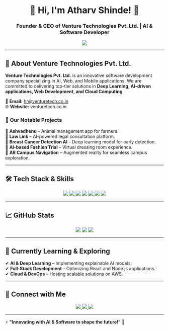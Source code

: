 <h1 align="center">🚀 Hi, I'm Atharv Shinde! 👋</h1>
<h3 align="center">Founder & CEO of Venture Technologies Pvt. Ltd. | AI & Software Developer</h3>

<p align="center">
  <img src="https://readme-typing-svg.herokuapp.com?color=FF5733&center=true&vCenter=true&width=500&lines=Tech+Entrepreneur+%7C+AI+%7C+Deep+Learning+%7C+Web+Development" />
</p>

---

## 🏢 About Venture Technologies Pvt. Ltd.

**Venture Technologies Pvt. Ltd.** is an innovative software development company specializing in AI, Web, and Mobile applications. We are committed to delivering top-tier solutions in **Deep Learning, AI-driven applications, Web Development, and Cloud Computing**.


📧 **Email:** hr@venturetech.co.in  
🌐 **Website:** venturetech.co.in  

### 🚀 **Our Notable Projects**
🔹 **Ashvadhenu** – Animal management app for farmers.  
🔹 **Law Link** – AI-powered legal consultation platform.  
🔹 **Breast Cancer Detection AI** – Deep learning model for early detection.  
🔹 **AI-based Fashion Trial** – Virtual dressing room experience.  
🔹 **AR Campus Navigation** – Augmented reality for seamless campus exploration.  

---

## 🛠 Tech Stack & Skills  
<p align="center">
  <img src="https://img.shields.io/badge/Python-3776AB?style=for-the-badge&logo=python&logoColor=white" />
  <img src="https://img.shields.io/badge/React-20232A?style=for-the-badge&logo=react&logoColor=61DAFB" />
  <img src="https://img.shields.io/badge/Node.js-43853D?style=for-the-badge&logo=node.js&logoColor=white" />
  <img src="https://img.shields.io/badge/Machine%20Learning-F7DF1E?style=for-the-badge&logo=tensorflow&logoColor=black" />
  <img src="https://img.shields.io/badge/PostgreSQL-316192?style=for-the-badge&logo=postgresql&logoColor=white" />
  <img src="https://img.shields.io/badge/AWS-FF9900?style=for-the-badge&logo=amazonaws&logoColor=white" />
  <img src="https://img.shields.io/badge/MATLAB-0076A8?style=for-the-badge&logo=mathworks&logoColor=white" />
</p>

---

## 📈 GitHub Stats  
<p align="center">
  <img src="https://github-readme-stats.vercel.app/api?username=atharvshinde&show_icons=true&theme=radical" />
  <img src="https://github-readme-streak-stats.herokuapp.com/?user=atharvshinde&theme=radical" />
  <img src="https://github-readme-stats.vercel.app/api/top-langs/?username=atharvshinde&layout=compact&theme=radical" />
</p>

---

## 🌱 Currently Learning & Exploring  
✔ **AI & Deep Learning** – Implementing explainable AI models.  
✔ **Full-Stack Development** – Optimizing React and Node.js applications.  
✔ **Cloud & DevOps** – Hosting scalable solutions on AWS.  

---

## 🎯 Connect with Me  
<p align="center">
  <a href="mailto:hr@venturetech.co.in">
    <img src="https://img.shields.io/badge/Email-D14836?style=for-the-badge&logo=gmail&logoColor=white" />
  </a>
  <a href="[https://www.linkedin.com/in/atharv-shinde](https://www.linkedin.com/in/atharv-shinde-a456b2152/)">
    <img src="https://img.shields.io/badge/LinkedIn-0A66C2?style=for-the-badge&logo=linkedin&logoColor=white" />
  </a>
  <a href="">
    <img src="https://img.shields.io/badge/Twitter-1DA1F2?style=for-the-badge&logo=twitter&logoColor=white" />
  </a>
</p>

---

⚡ **"Innovating with AI & Software to shape the future!"** 🚀
